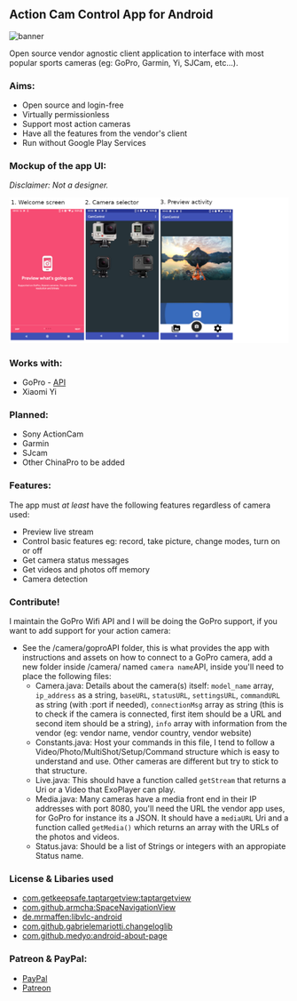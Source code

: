 ## Action Cam Control App for Android

![banner](https://user-images.githubusercontent.com/40510200/46581317-0e97b400-ca69-11e8-8cd4-b1702fed6051.png)


Open source vendor agnostic client application to interface with most popular sports cameras (eg: GoPro, Garmin, Yi, SJCam, etc...).

### Aims:

- Open source and login-free
- Virtually permissionless
- Support most action cameras
- Have all the features from the vendor's client
- Run without Google Play Services

### Mockup of the app UI:

*Disclaimer: Not a designer.*

![](sketch.png)

### Works with:

- GoPro - [API](http://github.com/konradit/goprowifihack)
- Xiaomi Yi

### Planned:

- Sony ActionCam
- Garmin
- SJcam
- Other ChinaPro to be added

### Features:

The app must *at least* have the following features regardless of camera used:

- Preview live stream
- Control basic features eg: record, take picture, change modes, turn on or off
- Get camera status messages
- Get videos and photos off memory
- Camera detection

### Contribute!

I maintain the GoPro Wifi API and I will be doing the GoPro support, if you want to add support for your action camera:

- See the /camera/goproAPI folder, this is what provides the app with instructions and assets on how to connect to a GoPro camera, add a new folder inside /camera/ named ```camera name```API, inside you'll need to place the following files: 
	- Camera.java: Details about the camera(s) itself: ```model_name``` array, ```ip_address``` as a string, ```baseURL```, ```statusURL```, ```settingsURL```, ```commandURL``` as string (with :port if needed), ```connectionMsg``` array as string (this is to check if the camera is connected, first item should be a URL and second item should be a string), ```info``` array with information from the vendor (eg: vendor name, vendor country, vendor website)
	- Constants.java: Host your commands in this file, I tend to follow a Video/Photo/MultiShot/Setup/Command structure which is easy to understand and use. Other cameras are different but try to stick to that structure.
	- Live.java: This should have a function called ```getStream``` that returns a Uri or a Video that ExoPlayer can play.
	- Media.java: Many cameras have a media front end in their IP addresses with port 8080, you'll need the URL the vendor app uses, for GoPro for instance its a JSON. It should have a ```mediaURL``` Uri and a function called ```getMedia()``` which returns an array with the URLs of the photos and videos.
	- Status.java: Should be a list of Strings or integers with an appropiate Status name.

### License & Libaries used

- [com.getkeepsafe.taptargetview:taptargetview]([com.getkeepsafe.taptargetview:taptargetview]()
)
- [com.github.armcha:SpaceNavigationView](https://github.com/armcha/Space-Navigation-View)
- [de.mrmaffen:libvlc-android](https://github.com/mrmaffen/vlc-android-sdk)
- [com.github.gabrielemariotti.changeloglib](https://github.com/gabrielemariotti/changeloglib)
- [com.github.medyo:android-about-page](https://github.com/medyo/android-about-page)

### Patreon & PayPal:

- [PayPal](http://paypal.me/konraditurbe)
- [Patreon](https://www.patreon.com/konraditurbe)
